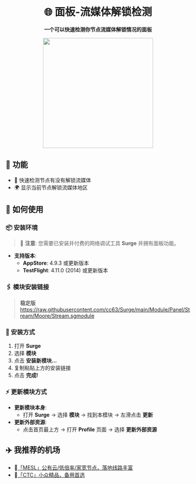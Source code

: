 <div align="center">

# 🌐 面板-流媒体解锁检测

**一个可以快速检测你节点流媒体解锁情况的面板**

<img src="https://raw.githubusercontent.com/cc63/Surge/main/Module/Panel/Stream/Moore/Stream.PNG" width="300">

</div>

## 🚀 功能

- 📍 快速检测节点有没有解锁流媒体
- 🌍 显示当前节点解锁流媒体地区

## 📘 如何使用

### 📦 安装环境

> 🚧 **注意**: 您需要已安装并付费的网络调试工具 **Surge** 并拥有面板功能。

- **支持版本**:
  - **AppStore**: 4.9.3 或更新版本
  - **TestFlight**: 4.11.0 (2014) 或更新版本

### 🖇 模块安装链接

> **稳定版** https://raw.githubusercontent.com/cc63/Surge/main/Module/Panel/Stream/Moore/Stream.sgmodule

### 📲 安装方式

1. 打开 **Surge**
2. 选择 **模块** 
3. 点击 **安装新模块...**
4. 复制粘贴上方的安装链接
5. 点击 **完成!**

### ⚡ 更新模块方式

- **更新模块本身**:
  - 打开 **Surge** -> 选择 **模块** -> 找到本模块 -> 左滑点击 **更新**
- **更新外部资源**:
  - 点击首页最上方 -> 打开 **Profile** 页面 -> 选择 **更新外部资源**

## ✈️ 我推荐的机场

- 🚀[「MESL」公有云/低倍率/家宽节点，落地线路丰富](https://in.mesl.cloud/#/register?code=YiKXC8T0)
- 🚀[「CTC」小众精品，备用首选](https://www.jinglongyu.com/#/register?code=NhhJLvBB)
